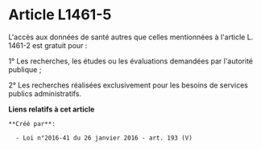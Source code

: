 # Article L1461-5

L'accès aux données de santé autres que celles mentionnées à l'article L. 1461-2 est gratuit pour : 

1° Les recherches, les études ou les évaluations demandées par l'autorité publique ; 

2° Les recherches réalisées exclusivement pour les besoins de services publics administratifs.

**Liens relatifs à cet article**

	**Créé par**:

	  - Loi n°2016-41 du 26 janvier 2016 - art. 193 (V)
